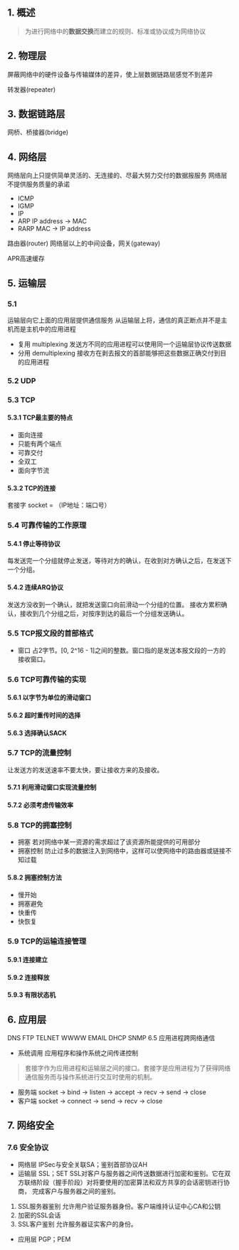 ## 1. 概述

> 为进行网络中的**数据交换**而建立的规则、标准或协议成为网络协议

## 2. 物理层

屏蔽网络中的硬件设备与传输媒体的差异，使上层数据链路层感觉不到差异

转发器(repeater)

## 3. 数据链路层

网桥、桥接器(bridge)

## 4. 网络层

网络层向上只提供简单灵活的、无连接的、尽最大努力交付的数据报服务
网络层不提供服务质量的承诺

* ICMP
* IGMP
* IP
* ARP IP address -> MAC
* RARP MAC -> IP address

路由器(router)
网络层以上的中间设备，网关(gateway)

APR高速缓存

## 5. 运输层

### 5.1 
运输层向它上面的应用层提供通信服务
从运输层上将，通信的真正断点并不是主机而是主机中的应用进程

* 复用 multiplexing   发送方不同的应用进程可以使用同一个运输层协议传送数据
* 分用 demultiplexing 接收方在剥去报文的首部能够把这些数据正确交付到目的应用进程

### 5.2 UDP

### 5.3 TCP
#### 5.3.1 TCP最主要的特点

* 面向连接
* 只能有两个端点
* 可靠交付
* 全双工
* 面向字节流

#### 5.3.2 TCP的连接

套接字 socket = （IP地址：端口号）

### 5.4 可靠传输的工作原理

#### 5.4.1 停止等待协议
每发送完一个分组就停止发送，等待对方的确认，在收到对方确认之后，在发送下一个分组。

#### 5.4.2 连续ARQ协议
发送方没收到一个确认，就把发送窗口向前滑动一个分组的位置。
接收方累积确认，接收到几个分组之后，对按序到达的最后一个分组发送确认。

### 5.5 TCP报文段的首部格式

* 窗口 占2字节。[0, 2^16 - 1]之间的整数。窗口指的是发送本报文段的一方的接收窗口。

### 5.6 TCP可靠传输的实现

#### 5.6.1 以字节为单位的滑动窗口
#### 5.6.2 超时重传时间的选择
#### 5.6.3 选择确认SACK

### 5.7 TCP的流量控制

让发送方的发送速率不要太快，要让接收方来的及接收。

#### 5.7.1 利用滑动窗口实现流量控制
#### 5.7.2 必须考虑传输效率

### 5.8 TCP的拥塞控制

* 拥塞 若对网络中某一资源的需求超过了该资源所能提供的可用部分
* 拥塞控制 防止过多的数据注入到网络中，这样可以使网络中的路由器或链接不知过载

#### 5.8.2 拥塞控制方法

* 慢开始
* 拥塞避免
* 快重传
* 快恢复

### 5.9 TCP的运输连接管理
#### 5.9.1 连接建立                     
#### 5.9.2 连接释放
#### 5.9.3 有限状态机

## 6. 应用层

DNS
FTP
TELNET
WWWW
EMAIL
DHCP
SNMP
6.5 应用进程跨网络通信

* 系统调用 应用程序和操作系统之间传递控制

> 套接字作为应用进程和运输层之间的接口。套接字是应用进程为了获得网络通信服务而与操作系统进行交互时使用的机制。

* 服务端 socket -> bind -> listen -> accept -> recv -> send -> close
* 客户端 socket ->                  connect -> send -> recv -> close


## 7. 网络安全

### 7.6 安全协议
* 网络层 IPSec与安全关联SA；鉴别首部协议AH
* 运输层 SSL；SET
SSL对客户与服务器之间传送数据进行加密和鉴别。它在双方联络阶段（握手阶段）对将要使用的加密算法和双方共享的会话密钥进行协商，
完成客户与服务器之间的鉴别。

1. SSL服务器鉴别 允许用户验证服务器身份。客户端维持认证中心CA和公钥
2. 加密的SSL会话
3. SSL客户鉴别 允许服务器证实客户的身份。

* 应用层 PGP；PEM